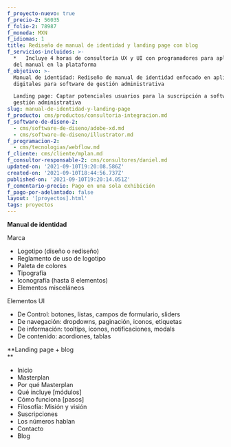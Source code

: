 ```yaml
---
f_proyecto-nuevo: true
f_precio-2: 56035
f_folio-2: 78987
f_moneda: MXN
f_idiomas: 1
title: Rediseño de manual de identidad y landing page con blog
f_servicios-incluidos: >-
  *   Incluye 4 horas de consultoría UX y UI con programadores para aplicación
  del manual en la plataforma
f_objetivo: >-
  Manual de identidad: Rediseño de manual de identidad enfocado en aplicaciones
  digitales para software de gestión administrativa

  Landing page: Captar potenciales usuarios para la suscripción a software de
  gestión administrativa
slug: manual-de-identidad-y-landing-page
f_producto: cms/productos/consultoria-integracion.md
f_software-de-diseno-2:
  - cms/software-de-diseno/adobe-xd.md
  - cms/software-de-diseno/illustrator.md
f_programacion-2:
  - cms/tecnologias/webflow.md
f_cliente: cms/cliente/mplan.md
f_consultor-responsable-2: cms/consultores/daniel.md
updated-on: '2021-09-10T19:20:08.586Z'
created-on: '2021-09-10T18:44:56.737Z'
published-on: '2021-09-10T19:20:14.051Z'
f_comentario-precio: Pago en una sola exhibición
f_pago-por-adelantado: false
layout: '[proyectos].html'
tags: proyectos
---
```


**Manual de identidad**  

Marca

*   Logotipo (diseño o rediseño)
*   Reglamento de uso de logotipo
*   Paleta de colores
*   Tipografía
*   Iconografía (hasta 8 elementos)
*   Elementos misceláneos

Elementos UI

*   De Control: botones, listas, campos de formulario, sliders
*   De navegación: dropdowns, paginación, iconos, etiquetas
*   De información: tooltips, íconos, notificaciones, modals
*   De contenido: acordiones, tablas

**Landing page + blog  
**

*   Inicio
*   Masterplan
*   Por qué Masterplan
*   Qué incluye \[módulos\]
*   Cómo funciona \[pasos\]
*   Filosofía: Misión y visión
*   Suscripciones
*   Los números hablan
*   Contacto
*   Blog

